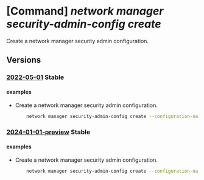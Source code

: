 # [Command] _network manager security-admin-config create_

Create a network manager security admin configuration.

## Versions

### [2022-05-01](/Resources/mgmt-plane/L3N1YnNjcmlwdGlvbnMve30vcmVzb3VyY2Vncm91cHMve30vcHJvdmlkZXJzL21pY3Jvc29mdC5uZXR3b3JrL25ldHdvcmttYW5hZ2Vycy97fS9zZWN1cml0eWFkbWluY29uZmlndXJhdGlvbnMve30=/2022-05-01.xml) **Stable**

<!-- mgmt-plane /subscriptions/{}/resourcegroups/{}/providers/microsoft.network/networkmanagers/{}/securityadminconfigurations/{} 2022-05-01 -->

#### examples

- Create a network manager security admin configuration.
    ```bash
        network manager security-admin-config create --configuration-name "myTestSecurityConfig" --network-manager-name "testNetworkManager" --resource-group "rg1" --description "A sample policy" --apply-on None
    ```

### [2024-01-01-preview](/Resources/mgmt-plane/L3N1YnNjcmlwdGlvbnMve30vcmVzb3VyY2Vncm91cHMve30vcHJvdmlkZXJzL21pY3Jvc29mdC5uZXR3b3JrL25ldHdvcmttYW5hZ2Vycy97fS9zZWN1cml0eWFkbWluY29uZmlndXJhdGlvbnMve30=/2024-01-01-preview.xml) **Stable**

<!-- mgmt-plane /subscriptions/{}/resourcegroups/{}/providers/microsoft.network/networkmanagers/{}/securityadminconfigurations/{} 2024-01-01-preview -->

#### examples

- Create a network manager security admin configuration.
    ```bash
        network manager security-admin-config create --configuration-name "myTestSecurityConfig" --network-manager-name "testNetworkManager" --resource-group "rg1" --description "A sample policy" --apply-on None
    ```
